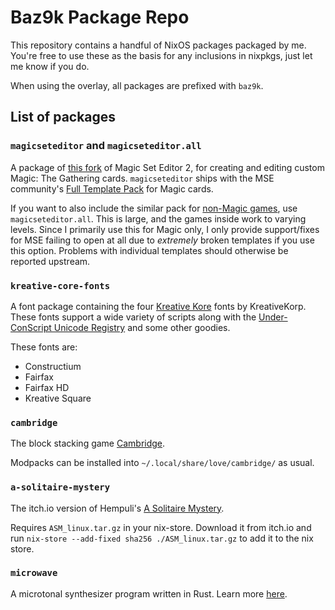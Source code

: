# Baz9k Package Repo

This repository contains a handful of NixOS packages packaged by me. You're free to use these as the basis for any inclusions in nixpkgs, just let me know if you do.

When using the overlay, all packages are prefixed with `baz9k`.

## List of packages
### `magicseteditor` and `magicseteditor.all`
A package of [this fork](https://github.com/G-e-n-e-v-e-n-s-i-S/MagicSetEditor2) of Magic Set Editor 2, for creating and editing custom Magic: The Gathering cards. `magicseteditor` ships with the MSE community's [Full Template Pack](https://github.com/MagicSetEditorPacks/Full-Magic-Pack) for Magic cards.

If you want to also include the similar pack for [non-Magic games](https://github.com/MagicSetEditorPacks/Full-Non-Magic-Pack), use `magicseteditor.all`. This is large, and the games inside work to varying levels. Since I primarily use this for Magic only, I only provide support/fixes for MSE failing to open at all due to *extremely* broken templates if you use this option. Problems with individual templates should otherwise be reported upstream.

### `kreative-core-fonts`

A font package containing the four [Kreative Kore](https://www.kreativekorp.com/software/fonts/index.shtml#kore) fonts by KreativeKorp. These fonts support a wide variety of scripts along with the [Under-ConScript Unicode Registry](https://www.kreativekorp.com/ucsur/) and some other goodies.

These fonts are:
- Constructium
- Fairfax
- Fairfax HD
- Kreative Square

### `cambridge`

The block stacking game [Cambridge](https://github.com/cambridge-stacker/cambridge).

Modpacks can be installed into `~/.local/share/love/cambridge/` as usual.

### `a-solitaire-mystery`

The itch.io version of Hempuli's [A Solitaire Mystery](https://hempuli.itch.io/a-solitaire-mystery).

Requires `ASM_linux.tar.gz` in your nix-store. Download it from itch.io and run `nix-store --add-fixed sha256 ./ASM_linux.tar.gz` to add it to the nix store.

### `microwave`

A microtonal synthesizer program written in Rust. Learn more [here](https://github.com/Woyten/tune).
